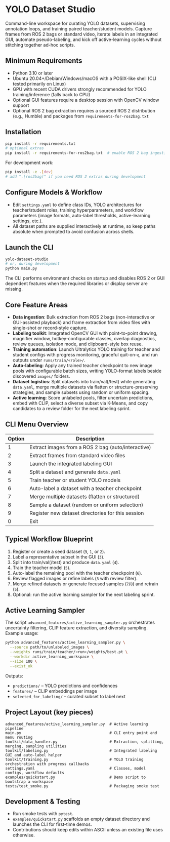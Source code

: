 # YOLO Dataset Studio

Command-line workspace for curating YOLO datasets, supervising annotation loops, and training paired teacher/student models. Capture frames from ROS 2 bags or standard video, iterate labels in an integrated GUI, automate pseudo-labeling, and kick off active-learning cycles without stitching together ad-hoc scripts.

## Minimum Requirements
- Python 3.10 or later
- Ubuntu 20.04+/Debian/Windows/macOS with a POSIX-like shell (CLI tested primarily on Linux)
- GPU with recent CUDA drivers strongly recommended for YOLO training/inference (falls back to CPU)
- Optional GUI features require a desktop session with OpenCV window support
- Optional ROS 2 bag extraction requires a sourced ROS 2 distribution (e.g., Humble) and packages from `requirements-for-ros2bag.txt`

## Installation
```bash
pip install -r requirements.txt
# optional extras
pip install -r requirements-for-ros2bag.txt  # enable ROS 2 bag ingestion
```

For development work:
```bash
pip install -e .[dev]
# add ".[ros2bag]" if you need ROS 2 extras during development
```

## Configure Models & Workflow
- Edit `settings.yaml` to define class IDs, YOLO architectures for teacher/student roles, training hyperparameters, and workflow parameters (image formats, auto-label thresholds, active-learning settings, etc.).
- All dataset paths are supplied interactively at runtime, so keep paths absolute when prompted to avoid confusion across shells.

## Launch the CLI
```bash
yolo-dataset-studio
# or, during development
python main.py
```

The CLI performs environment checks on startup and disables ROS 2 or GUI dependent features when the required libraries or display server are missing.

## Core Feature Areas
- **Data ingestion**: Bulk extraction from ROS 2 bags (non-interactive or GUI-assisted playback) and frame extraction from video files with single-shot or record-style capture.
- **Labeling toolkit**: Integrated OpenCV GUI with point-to-point drawing, magnifier window, hotkey-configurable classes, overlap diagnostics, review queues, isolation mode, and clipboard-style box reuse.
- **Training automation**: Launch Ultralytics YOLO training for teacher and student configs with progress monitoring, graceful quit-on-`q`, and run outputs under `runs/train/<role>/`.
- **Auto-labeling**: Apply any trained teacher checkpoint to new image pools with configurable batch sizes, writing YOLO-format labels beside discovered `images/` folders.
- **Dataset logistics**: Split datasets into train/val(/test) while generating `data.yaml`, merge multiple datasets via flatten or structure-preserving strategies, and sample subsets using random or uniform spacing.
- **Active learning**: Score unlabeled pools, filter uncertain predictions, embed with CLIP, select a diverse subset via K-Means, and copy candidates to a review folder for the next labeling sprint.

## CLI Menu Overview
| Option | Description |
| ------ | ----------- |
| 1 | Extract images from a ROS 2 bag (auto/interactive) |
| 2 | Extract frames from standard video files |
| 3 | Launch the integrated labeling GUI |
| 4 | Split a dataset and generate `data.yaml` |
| 5 | Train teacher or student YOLO models |
| 6 | Auto-label a dataset with a teacher checkpoint |
| 7 | Merge multiple datasets (flatten or structured) |
| 8 | Sample a dataset (random or uniform selection) |
| 9 | Register new dataset directories for this session |
| 0 | Exit |

## Typical Workflow Blueprint
1. Register or create a seed dataset (`9`, `1`, or `2`).
2. Label a representative subset in the GUI (`3`).
3. Split into train/val(/test) and produce `data.yaml` (`4`).
4. Train the teacher model (`5`).
5. Auto-label the remaining pool with the teacher checkpoint (`6`).
6. Review flagged images or refine labels (`3` with review filter).
7. Merge refined datasets or generate focused samples (`7`/`8`) and retrain (`5`).
8. Optional: run the active learning sampler for the next labeling sprint.

## Active Learning Sampler
The script `advanced_features/active_learning_sampler.py` orchestrates uncertainty filtering, CLIP feature extraction, and diversity sampling. Example usage:
```bash
python advanced_features/active_learning_sampler.py \
  --source path/to/unlabeled_images \
  --weights runs/train/teacher/<run>/weights/best.pt \
  --workdir active_learning_workspace \
  --size 100 \
  --exist_ok
```
Outputs:
- `predictions/` – YOLO predictions and confidences
- `features/` – CLIP embeddings per image
- `selected_for_labeling/` – curated subset to label next

## Project Layout (key pieces)
```
advanced_features/active_learning_sampler.py  # Active learning pipeline
main.py                                       # CLI entry point and menu routing
toolkit/data_handler.py                       # Extraction, splitting, merging, sampling utilities
toolkit/labeling.py                           # Integrated labeling GUI and auto-label helper
toolkit/training.py                           # YOLO training orchestration with progress callbacks
settings.yaml                                 # Classes, model configs, workflow defaults
examples/quickstart.py                        # Demo script to bootstrap a workspace
tests/test_smoke.py                           # Packaging smoke test
```

## Development & Testing
- Run smoke tests with `pytest`.
- `examples/quickstart.py` scaffolds an empty dataset directory and launches the CLI for first-time demos.
- Contributions should keep edits within ASCII unless an existing file uses otherwise.
